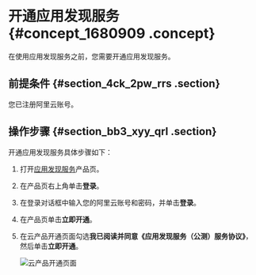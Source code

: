 # 开通应用发现服务 {#concept_1680909 .concept}

在使用应用发现服务之前，您需要开通应用发现服务。

## 前提条件 {#section_4ck_2pw_rrs .section}

您已注册阿里云账号。

## 操作步骤 {#section_bb3_xyy_qrl .section}

开通应用发现服务具体步骤如下：

1.  打开[应用发现服务](http://ssr.aliyun-inc.com/preview/product/apds?site=cn&lang=zh-CN&version=1-1-2-1-2)产品页。
2.  在产品页右上角单击**登录**。
3.  在登录对话框中输入您的阿里云账号和密码，并单击**登录**。
4.  在产品页单击**立即开通**。
5.  在云产品开通页面勾选**我已阅读并同意《应用发现服务（公测）服务协议》**，然后单击**立即开通**。

    ![云产品开通页面](http://static-aliyun-doc.oss-cn-hangzhou.aliyuncs.com/assets/img/1332369/156708139356936_zh-CN.png)


